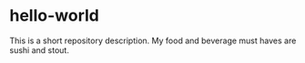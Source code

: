 # hello-world
This is a short repository description.
My food and beverage must haves are sushi and stout.
